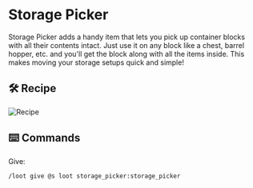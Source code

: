 # Storage Picker

Storage Picker adds a handy item that lets you pick up container blocks with all their contents intact. Just use it on any block like a chest, barrel hopper, etc. and you'll get the block along with all the items inside. This makes moving your storage setups quick and simple!

## 🛠️ Recipe

![Recipe](https://raw.githubusercontent.com/lullaby6/data-pack/refs/heads/main/images/storage-picker/recipe.png)

## ⌨️ Commands

Give:

```mcfunction
/loot give @s loot storage_picker:storage_picker
```

